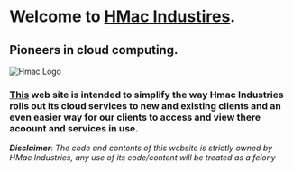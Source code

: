 # Welcome to [HMac Industires](#index.html).
## Pioneers in cloud computing.

![Hmac Logo](https://scontent.fsan1-1.fna.fbcdn.net/v/t1.6435-9/67479452_682988005516098_8033320488434401280_n.png?_nc_cat=110&ccb=1-5&_nc_sid=973b4a&_nc_ohc=mrWx3Df2WEkAX9zoAH5&_nc_ht=scontent.fsan1-1.fna&oh=ae447d2fc03dacf7b80f73f500133dab&oe=615230C1)

### [This](#index.html) web site is intended to simplify the way Hmac Industries rolls out its cloud services to new and existing clients and an even easier way for our clients to access and view there acoount and services in use.

_**Disclaimer**_: _The code and contents of this website is strictly owned by HMac Industries, any use of its code/content will be treated as a felony_





